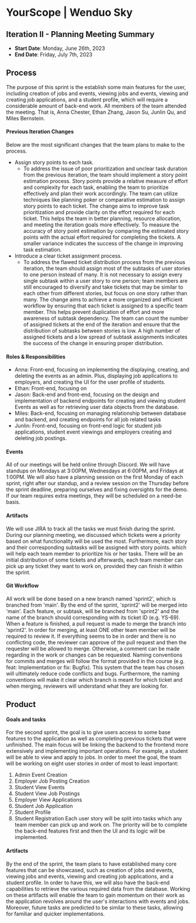 # YourScope | Wenduo Sky
## Iteration II - Planning Meeting Summary
* **Start Date**: Monday, June 26th, 2023
* **End Date**: Friday, July 7th, 2023
## Process
The purpose of this sprint is the establish some main features for the user, including creation of jobs and events, viewing jobs and events, viewing and creating job applications, and a student profile, which will require a considerable amount of back-end work. All members of the team attended the meeting. That is, Anna Chester, Ethan Zhang, Jason Su, Junlin Qu, and Miles Bernstein.
#### Previous Iteration Changes
Below are the most significant changes that the team plans to make to the process.
 * Assign story points to each task.
	 * To address the issue of poor prioritization and unclear task duration from the previous iteration, the team should implement a story point estimation process. Story points provide a relative measure of effort and complexity for each task, enabling the team to prioritize effectively and plan their work accordingly. The team can utilize techniques like planning poker or comparative estimation to assign story points to each ticket. The change aims to improve task prioritization and provide clarity on the effort required for each ticket. This helps the team in better planning, resource allocation, and meeting the iteration goals more effectively. To measure the accuracy of story point estimation by comparing the estimated story points with the actual effort required for completing the tickets. A smaller variance indicates the success of the change in improving task estimation.
 * Introduce a clear ticket assignment process.
	 * To address the flawed ticket distribution process from the previous iteration, the team should assign most of the subtasks of user stories to one person instead of many. It is not necessary to assign every single subtask within a user story to one person; team members are still encouraged to diversify and take tickets that may be similar to each other from different stories, but focus on one story rather than many. The change aims to achieve a more organized and efficient workflow by ensuring that each ticket is assigned to a specific team member. This helps prevent duplication of effort and more awareness of subtask dependency. The team can count the number of assigned tickets at the end of the iteration and ensure that the distribution of subtasks between stories is low. A high number of assigned tickets and a low spread of subtask assignments indicates the success of the change in ensuring proper distribution.
#### Roles & Responsibilities
* Anna: Front-end, focusing on implementing the displaying, creating, and deleting the events as an admin. Plus, displaying job applications to employers, and creating the UI for the user profile of students.
* Ethan: Front-end, focusing on 
* Jason: Back-end and front-end, focusing on the design and implementation of backend endpoints for creating and viewing student Events as well as for retrieving user data objects from the database.
* Miles: Back-end, focusing on managing relationship between database and backend, and creating endpoints for all job related tasks
* Junlin: Front-end, focusing on front-end logic for student job applications, student event viewings and employers creating and deleting job postings.
#### Events
All of our meetings will be held online through Discord. We will have standups on Mondays at 3:00PM, Wednesdays at 6:00PM, and Fridays at 1:00PM. We will also have a planning session on the first Monday of each sprint, right after our standup, and a review session on the Thursday before the sprint deadline, preparing ourselves and fixing oversights for the demo. If our team requires extra meetings, they will be scheduled on a need-be basis.
#### Artifacts
We will use JIRA to track all the tasks we must finish during the sprint. During our planning meeting, we discussed which tickets were a priority based on what functionality will be used the most. Furthermore, each story and their corresponding subtasks will be assigned with story points. which will help each team member to prioritize his or her tasks. There will be an initial distribution of some tickets and afterwards, each team member can pick up any ticket they want to work on, provided they can finish it within the sprint.
#### Git Workflow
All work will be done based on a new branch named 'sprint2', which is branched from 'main'. By the end of the sprint, 'sprint2' will be merged into 'main'. Each feature, or subtask, will be branched from 'sprint2' and the name of the branch should corresponding with its ticket ID (e.g. YS-69). When a feature is finished, a pull request is made to merge the branch into 'sprint2'. In order for merging, at least ONE other team member will be required to review it. If everything seems to be in order and there is no conflicting code, the reviewer can approve of the pull request and then the requester will be allowed to merge. Otherwise, a comment can be made regarding in the work or changes can be requested. Naming conventions for commits and merges will follow the format provided in the course (e.g. feat: Implementation or fix: Bugfix). This system that the team has chosen will ultimately reduce code conflicts and bugs. Furthermore, the naming conventions will make it clear which branch is meant for which ticket and when merging, reviewers will understand what they are looking for.
## Product
#### Goals and tasks
For the second sprint, the goal is to give users access to some base features to the application as well as completing previous tickets that were unfinished. The main focus will be linking the backend to the frontend more extensively and implementing important operations. For example, a student will be able to view and apply to jobs.
In order to meet the goal, the team will be working on eight user stories in order of most to least important:
1.  Admin Event Creation
2.  Employer Job Posting Creation
3.  Student View Events
4.  Student View Job Postings
5.  Employer View Applications
6.  Student Job Application
7.  Student Profile
8.  Student Registration
Each user story will be split into tasks which any team member can pick up and work on. The priority will be to complete the back-end features first and then the UI and its logic will be implemented.
#### Artifacts
By the end of the sprint, the team plans to have established many core features that can be showcased, such as creation of jobs and events, viewing jobs and events, viewing and creating job applications, and a student profile. In order to have this, we will also have the back-end capabilities to retrieve the various required data from the database. Working on these artifacts will enable the team to gain momentum on their work as the application revolves around the user's interactions with events and jobs. Moreover, future tasks are predicted to be similar to these tasks, allowing for familiar and quicker implementations.